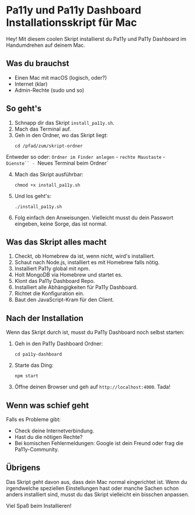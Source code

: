 # Pa11y und Pa11y Dashboard Installationsskript für Mac

Hey! Mit diesem coolen Skript installierst du Pa11y und Pa11y Dashboard im Handumdrehen auf deinem Mac.

## Was du brauchst

- Einen Mac mit macOS (logisch, oder?)
- Internet (klar)
- Admin-Rechte (sudo und so)

## So geht's

1. Schnapp dir das Skript `install_pa11y.sh`.
2. Mach das Terminal auf.
3. Geh in den Ordner, wo das Skript liegt:
   ```
   cd /pfad/zum/skript-ordner
   ```
Entweder so oder: `Ordner im Finder anlegen` - `rechte Maustaste` - `Dienste`` - `Neues Terminal beim Ordner`


4. Mach das Skript ausführbar:
   ```
   chmod +x install_pa11y.sh
   ```
5. Und los geht's:
   ```
   ./install_pa11y.sh
   ```
6. Folg einfach den Anweisungen. Vielleicht musst du dein Passwort eingeben, keine Sorge, das ist normal.

## Was das Skript alles macht

1. Checkt, ob Homebrew da ist, wenn nicht, wird's installiert.
2. Schaut nach Node.js, installiert es mit Homebrew falls nötig.
3. Installiert Pa11y global mit npm.
4. Holt MongoDB via Homebrew und startet es.
5. Klont das Pa11y Dashboard Repo.
6. Installiert alle Abhängigkeiten für Pa11y Dashboard.
7. Richtet die Konfiguration ein.
8. Baut den JavaScript-Kram für den Client.

## Nach der Installation

Wenn das Skript durch ist, musst du Pa11y Dashboard noch selbst starten:

1. Geh in den Pa11y Dashboard Ordner:
   ```
   cd pa11y-dashboard
   ```
2. Starte das Ding:
   ```
   npm start
   ```
3. Öffne deinen Browser und geh auf `http://localhost:4000`. Tada!

## Wenn was schief geht

Falls es Probleme gibt:
- Check deine Internetverbindung.
- Hast du die nötigen Rechte?
- Bei komischen Fehlermeldungen: Google ist dein Freund oder frag die Pa11y-Community.

## Übrigens

Das Skript geht davon aus, dass dein Mac normal eingerichtet ist. Wenn du irgendwelche speziellen Einstellungen hast oder manche Sachen schon anders installiert sind, musst du das Skript vielleicht ein bisschen anpassen.

Viel Spaß beim Installieren!
